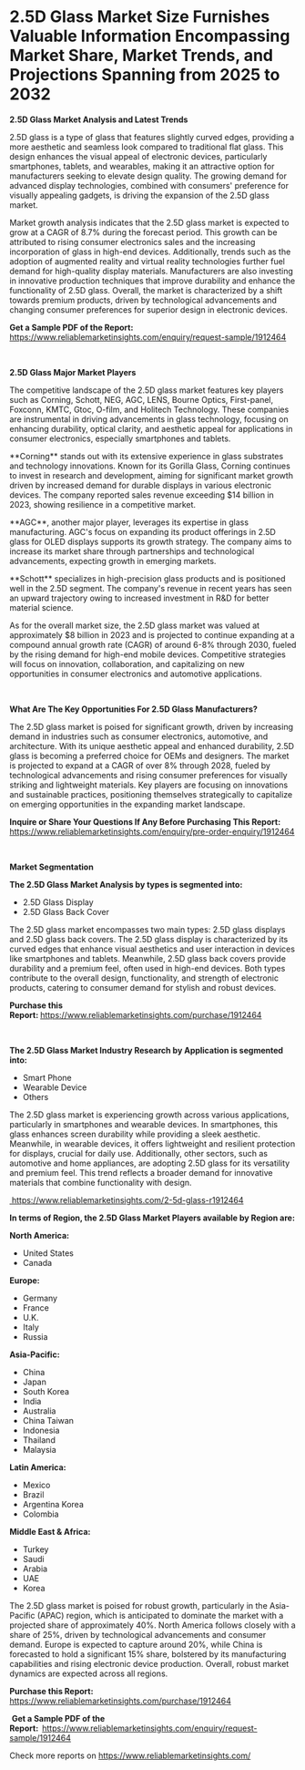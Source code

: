 <p><h1>2.5D Glass Market Size Furnishes Valuable Information Encompassing Market Share, Market Trends, and Projections Spanning from 2025 to 2032</h1></p><p><strong>2.5D Glass Market Analysis and Latest Trends</strong></p>
<p><p>2.5D glass is a type of glass that features slightly curved edges, providing a more aesthetic and seamless look compared to traditional flat glass. This design enhances the visual appeal of electronic devices, particularly smartphones, tablets, and wearables, making it an attractive option for manufacturers seeking to elevate design quality. The growing demand for advanced display technologies, combined with consumers' preference for visually appealing gadgets, is driving the expansion of the 2.5D glass market. </p><p>Market growth analysis indicates that the 2.5D glass market is expected to grow at a CAGR of 8.7% during the forecast period. This growth can be attributed to rising consumer electronics sales and the increasing incorporation of glass in high-end devices. Additionally, trends such as the adoption of augmented reality and virtual reality technologies further fuel demand for high-quality display materials. Manufacturers are also investing in innovative production techniques that improve durability and enhance the functionality of 2.5D glass. Overall, the market is characterized by a shift towards premium products, driven by technological advancements and changing consumer preferences for superior design in electronic devices.</p></p>
<p><strong>Get a Sample PDF of the Report:&nbsp;</strong> <a href="https://www.reliablemarketinsights.com/enquiry/request-sample/1912464?utm_campaign=2176&utm_medium=2&utm_source=Github&utm_content=ia&utm_term=04022025&utm_id=25d-glass">https://www.reliablemarketinsights.com/enquiry/request-sample/1912464</a></p>
<p>&nbsp;</p>
<p><strong>2.5D Glass Major Market Players</strong></p>
<p><p>The competitive landscape of the 2.5D glass market features key players such as Corning, Schott, NEG, AGC, LENS, Bourne Optics, First-panel, Foxconn, KMTC, Gtoc, O-film, and Holitech Technology. These companies are instrumental in driving advancements in glass technology, focusing on enhancing durability, optical clarity, and aesthetic appeal for applications in consumer electronics, especially smartphones and tablets.</p><p>**Corning** stands out with its extensive experience in glass substrates and technology innovations. Known for its Gorilla Glass, Corning continues to invest in research and development, aiming for significant market growth driven by increased demand for durable displays in various electronic devices. The company reported sales revenue exceeding $14 billion in 2023, showing resilience in a competitive market.</p><p>**AGC**, another major player, leverages its expertise in glass manufacturing. AGC's focus on expanding its product offerings in 2.5D glass for OLED displays supports its growth strategy. The company aims to increase its market share through partnerships and technological advancements, expecting growth in emerging markets.</p><p>**Schott** specializes in high-precision glass products and is positioned well in the 2.5D segment. The company's revenue in recent years has seen an upward trajectory owing to increased investment in R&D for better material science.</p><p>As for the overall market size, the 2.5D glass market was valued at approximately $8 billion in 2023 and is projected to continue expanding at a compound annual growth rate (CAGR) of around 6-8% through 2030, fueled by the rising demand for high-end mobile devices. Competitive strategies will focus on innovation, collaboration, and capitalizing on new opportunities in consumer electronics and automotive applications.</p></p>
<p>&nbsp;</p>
<p><strong>What Are The Key Opportunities For 2.5D Glass Manufacturers?</strong></p>
<p><p>The 2.5D glass market is poised for significant growth, driven by increasing demand in industries such as consumer electronics, automotive, and architecture. With its unique aesthetic appeal and enhanced durability, 2.5D glass is becoming a preferred choice for OEMs and designers. The market is projected to expand at a CAGR of over 8% through 2028, fueled by technological advancements and rising consumer preferences for visually striking and lightweight materials. Key players are focusing on innovations and sustainable practices, positioning themselves strategically to capitalize on emerging opportunities in the expanding market landscape.</p></p>
<p><strong>Inquire or Share Your Questions If Any Before Purchasing This Report:</strong> <a href="https://www.reliablemarketinsights.com/enquiry/pre-order-enquiry/1912464?utm_campaign=2176&utm_medium=2&utm_source=Github&utm_content=ia&utm_term=04022025&utm_id=25d-glass">https://www.reliablemarketinsights.com/enquiry/pre-order-enquiry/1912464</a></p>
<p>&nbsp;</p>
<p><strong>Market Segmentation</strong></p>
<p><strong>The 2.5D Glass Market Analysis by types is segmented into:</strong></p>
<p><ul><li>2.5D Glass Display</li><li>2.5D Glass Back Cover</li></ul></p>
<p><p>The 2.5D glass market encompasses two main types: 2.5D glass displays and 2.5D glass back covers. The 2.5D glass display is characterized by its curved edges that enhance visual aesthetics and user interaction in devices like smartphones and tablets. Meanwhile, 2.5D glass back covers provide durability and a premium feel, often used in high-end devices. Both types contribute to the overall design, functionality, and strength of electronic products, catering to consumer demand for stylish and robust devices.</p></p>
<p><strong>Purchase this Report:&nbsp;</strong><a href="https://www.reliablemarketinsights.com/purchase/1912464?utm_campaign=2176&utm_medium=2&utm_source=Github&utm_content=ia&utm_term=04022025&utm_id=25d-glass">https://www.reliablemarketinsights.com/purchase/1912464</a></p>
<p>&nbsp;</p>
<p><strong>The 2.5D Glass Market Industry Research by Application is segmented into:</strong></p>
<p><ul><li>Smart Phone</li><li>Wearable Device</li><li>Others</li></ul></p>
<p><p>The 2.5D glass market is experiencing growth across various applications, particularly in smartphones and wearable devices. In smartphones, this glass enhances screen durability while providing a sleek aesthetic. Meanwhile, in wearable devices, it offers lightweight and resilient protection for displays, crucial for daily use. Additionally, other sectors, such as automotive and home appliances, are adopting 2.5D glass for its versatility and premium feel. This trend reflects a broader demand for innovative materials that combine functionality with design.</p></p>
<p><a href="https://www.reliablemarketinsights.com/2-5d-glass-r1912464?utm_campaign=2176&utm_medium=2&utm_source=Github&utm_content=ia&utm_term=04022025&utm_id=25d-glass">&nbsp;https://www.reliablemarketinsights.com/2-5d-glass-r1912464</a></p>
<p><strong>In terms of Region, the 2.5D Glass Market Players available by Region are:</strong></p>
<p>
    <p> <strong> North America: </strong>
        <ul>
            <li>United States</li>
            <li>Canada</li>
        </ul>
        </p> 
    <p> <strong> Europe: </strong>
        <ul>
            <li>Germany</li>
            <li>France</li>
            <li>U.K.</li>
            <li>Italy</li>
            <li>Russia</li>
        </ul>
        </p> 
    <p> <strong> Asia-Pacific: </strong>
        <ul>
            <li>China</li>
            <li>Japan</li>
            <li>South Korea</li>
            <li>India</li>
            <li>Australia</li>
            <li>China Taiwan</li>
            <li>Indonesia</li>
            <li>Thailand</li>
            <li>Malaysia</li>
        </ul>
        </p> 
    <p> <strong> Latin America: </strong>
        <ul>
            <li>Mexico</li>
            <li>Brazil</li>
            <li>Argentina Korea</li>
            <li>Colombia</li>
        </ul>
        </p> 
    <p> <strong> Middle East & Africa: </strong>
        <ul>
            <li>Turkey</li>
            <li>Saudi</li>
            <li>Arabia</li>
            <li>UAE</li>
            <li>Korea</li>
        </ul>
    </p>
    </p>
<p><p>The 2.5D glass market is poised for robust growth, particularly in the Asia-Pacific (APAC) region, which is anticipated to dominate the market with a projected share of approximately 40%. North America follows closely with a share of 25%, driven by technological advancements and consumer demand. Europe is expected to capture around 20%, while China is forecasted to hold a significant 15% share, bolstered by its manufacturing capabilities and rising electronic device production. Overall, robust market dynamics are expected across all regions.</p></p>
<p><strong>Purchase this Report: </strong><a href="https://www.reliablemarketinsights.com/purchase/1912464?utm_campaign=2176&utm_medium=2&utm_source=Github&utm_content=ia&utm_term=04022025&utm_id=25d-glass">https://www.reliablemarketinsights.com/purchase/1912464</a></p>
<p>&nbsp;<strong>Get a Sample PDF of the Report:&nbsp;&nbsp;</strong><a href="https://www.reliablemarketinsights.com/enquiry/request-sample/1912464?utm_campaign=2176&utm_medium=2&utm_source=Github&utm_content=ia&utm_term=04022025&utm_id=25d-glass">https://www.reliablemarketinsights.com/enquiry/request-sample/1912464</a></p>
<p><strong></strong></p>
<p>Check more reports on <a href="https://www.reliablemarketinsights.com/?utm_campaign=2176&utm_medium=2&utm_source=Github&utm_content=ia&utm_term=04022025&utm_id=25d-glass">https://www.reliablemarketinsights.com/</a></p>